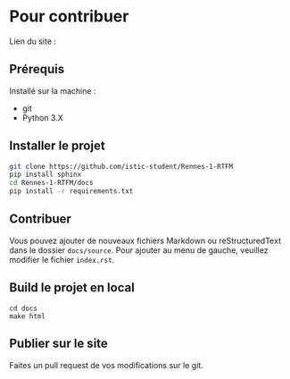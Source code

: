 # Pour contribuer

Lien du site :

## Prérequis

Installé sur la machine :
- git
- Python 3.X

## Installer le projet

```sh
git clone https://github.com/istic-student/Rennes-1-RTFM
pip install sphinx
cd Rennes-1-RTFM/docs
pip install -r requirements.txt
```

## Contribuer

Vous pouvez ajouter de nouveaux fichiers Markdown ou reStructuredText dans le dossier `docs/source`.
Pour ajouter au menu de gauche, veuillez modifier le fichier `index.rst`.

## Build le projet en local

```
cd docs
make html
```

## Publier sur le site

Faites un pull request de vos modifications sur le git.